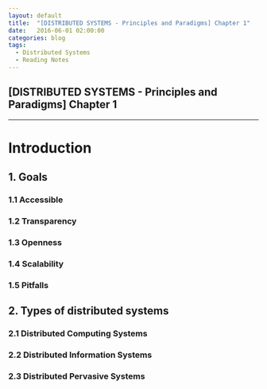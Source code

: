 ```yaml
---
layout: default
title:  "[DISTRIBUTED SYSTEMS - Principles and Paradigms] Chapter 1"
date:   2016-06-01 02:00:00
categories: blog
tags: 
  - Distributed Systems
  - Reading Notes
---
```


## [DISTRIBUTED SYSTEMS - Principles and Paradigms] Chapter 1
------

# Introduction

## 1. Goals

### 1.1 Accessible

### 1.2 Transparency

### 1.3 Openness

### 1.4 Scalability

### 1.5 Pitfalls

## 2. Types of distributed systems

### 2.1 Distributed Computing Systems

### 2.2 Distributed Information Systems

### 2.3 Distributed Pervasive Systems
